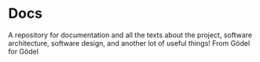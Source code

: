 # Docs
A repository for documentation and all the texts about the project, software architecture, software design, and another lot of useful things! From Gödel for Gödel
